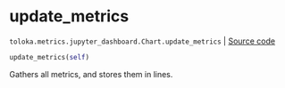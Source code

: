 # update_metrics
`toloka.metrics.jupyter_dashboard.Chart.update_metrics` | [Source code](https://github.com/Toloka/toloka-kit/blob/v0.1.24/src/metrics/jupyter_dashboard.py#L44)

```python
update_metrics(self)
```

Gathers all metrics, and stores them in lines.

